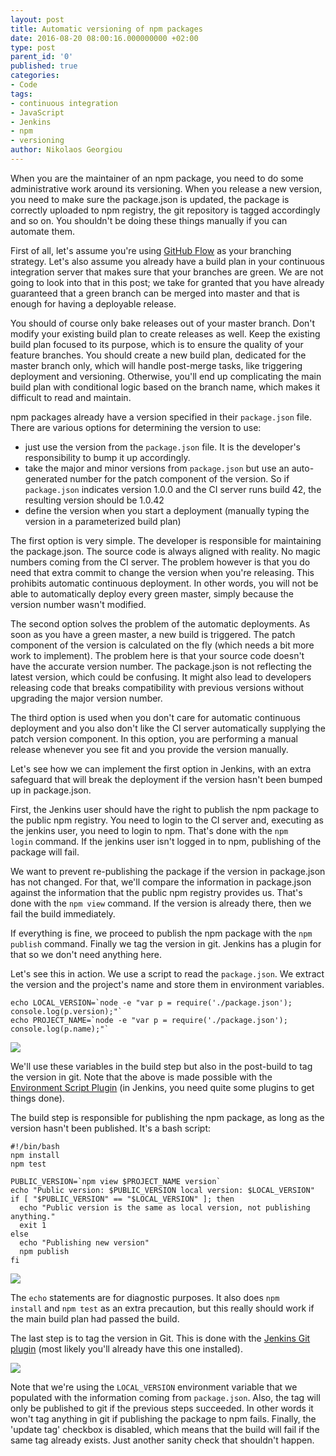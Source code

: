 ```yaml
---
layout: post
title: Automatic versioning of npm packages
date: 2016-08-20 08:00:16.000000000 +02:00
type: post
parent_id: '0'
published: true
categories:
- Code
tags:
- continuous integration
- JavaScript
- Jenkins
- npm
- versioning
author: Nikolaos Georgiou
---
```


When you are the maintainer of an npm package, you need to do some administrative work around its versioning. When you release a new version, you need to make sure the package.json is updated, the package is correctly uploaded to npm registry, the git repository is tagged accordingly and so on. You shouldn't be doing these things manually if you can automate them.

<!--more-->

First of all, let's assume you're using <a href="https://guides.github.com/introduction/flow/">GitHub Flow</a> as your branching strategy. Let's also assume you already have a build plan in your continuous integration server that makes sure that your branches are green. We are not going to look into that in this post; we take for granted that you have already guaranteed that a green branch can be merged into master and that is enough for having a deployable release.

You should of course only bake releases out of your master branch. Don't modify your existing build plan to create releases as well. Keep the existing build plan focused to its purpose, which is to ensure the quality of your feature branches. You should create a new build plan, dedicated for the master branch only, which will handle post-merge tasks, like triggering deployment and versioning. Otherwise, you'll end up complicating the main build plan with conditional logic based on the branch name, which makes it difficult to read and maintain.

npm packages already have a version specified in their <code>package.json</code> file. There are various options for determining the version to use:
<ul>
<li>just use the version from the <code>package.json</code> file. It is the developer's responsibility to bump it up accordingly.</li>
<li>take the major and minor versions from <code>package.json</code> but use an auto-generated number for the patch component of the version. So if <code>package.json</code> indicates version 1.0.0 and the CI server runs build 42, the resulting version should be 1.0.42</li>
<li>define the version when you start a deployment (manually typing the version in a parameterized build plan)</li>
</ul>

The first option is very simple. The developer is responsible for maintaining the package.json. The source code is always aligned with reality. No magic numbers coming from the CI server. The problem however is that you do need that extra commit to change the version when you're releasing. This prohibits automatic continuous deployment. In other words, you will not be able to automatically deploy every green master, simply because the version number wasn't modified.

The second option solves the problem of the automatic deployments. As soon as you have a green master, a new build is triggered. The patch component of the version is calculated on the fly (which needs a bit more work to implement). The problem here is that your source code doesn't have the accurate version number. The package.json is not reflecting the latest version, which could be confusing. It might also lead to developers releasing code that breaks compatibility with previous versions without upgrading the major version number.

The third option is used when you don't care for automatic continuous deployment and you also don't like the CI server automatically supplying the patch version component. In this option, you are performing a manual release whenever you see fit and you provide the version manually.

Let's see how we can implement the first option in Jenkins, with an extra safeguard that will break the deployment if the version hasn't been bumped up in package.json.

First, the Jenkins user should have the right to publish the npm package to the public npm registry. You need to login to the CI server and, executing as the jenkins user, you need to login to npm. That's done with the <code>npm login</code> command. If the jenkins user isn't logged in to npm, publishing of the package will fail.

We want to prevent re-publishing the package if the version in package.json has not changed. For that, we'll compare the information in package.json against the information that the public npm registry provides us. That's done with the <code>npm view</code> command. If the version is already there, then we fail the build immediately.

If everything is fine, we proceed to publish the npm package with the <code>npm publish</code> command. Finally we tag the version in git. Jenkins has a plugin for that so we don't need anything here.

Let's see this in action. We use a script to read the <code>package.json</code>. We extract the version and the project's name and store them in environment variables.

```
echo LOCAL_VERSION=`node -e "var p = require('./package.json'); console.log(p.version);"`
echo PROJECT_NAME=`node -e "var p = require('./package.json'); console.log(p.name);"`
```

<img src="{{ site.baseurl }}/assets/2016/build-environment.png" />

We'll use these variables in the build step but also in the post-build to tag the version in git. Note that the above is made possible with the <a href="https://wiki.jenkins-ci.org/display/JENKINS/Environment+Script+Plugin">Environment Script Plugin</a> (in Jenkins, you need quite some plugins to get things done).

The build step is responsible for publishing the npm package, as long as the version hasn't been published. It's a bash script:

```
#!/bin/bash
npm install
npm test

PUBLIC_VERSION=`npm view $PROJECT_NAME version`
echo "Public version: $PUBLIC_VERSION local version: $LOCAL_VERSION"
if [ "$PUBLIC_VERSION" == "$LOCAL_VERSION" ]; then
  echo "Public version is the same as local version, not publishing anything."
  exit 1
else
  echo "Publishing new version"
  npm publish
fi
```

<img src="{{ site.baseurl }}/assets/2016/build.png" />

The <code>echo</code> statements are for diagnostic purposes. It also does <code>npm install</code> and <code>npm test</code> as an extra precaution, but this really should work if the main build plan had passed the build.

The last step is to tag the version in Git. This is done with the <a href="https://wiki.jenkins-ci.org/display/JENKINS/Git+Plugin">Jenkins Git plugin</a> (most likely you'll already have this one installed).

<img src="{{ site.baseurl }}/assets/2016/git-tag.png" />

Note that we're using the <code>LOCAL_VERSION</code> environment variable that we populated with the information coming from <code>package.json</code>. Also, the tag will only be published to git if the previous steps succeeded. In other words it won't tag anything in git if publishing the package to npm fails. Finally, the 'update tag' checkbox is disabled, which means that the build will fail if the same tag already exists. Just another sanity check that shouldn't happen.

 
